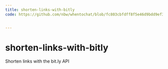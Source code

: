 ```yaml
---
title: shorten-links-with-bitly
code: https://github.com/nbw/whentochat/blob/fc803cbfdff8f5e46d9bdd9ef381ec3fe2d2350a/src/functions/bitly.js


---
```


# shorten-links-with-bitly

Shorten links with the bit.ly API
